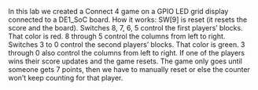 In this lab we created a Connect 4 game on a GPIO LED grid display connected to a DE1_SoC board.
How it works: SW[9] is reset (it resets the score and the board). Switches 8, 7, 6, 5 control the
first players’ blocks. That color is red. 8 through 5 control the columns from left to right.
Switches 3 to 0 control the second players’ blocks. That color is green. 3 through 0 also control
the columns from left to right. If one of the players wins their score updates and the game
resets. The game only goes until someone gets 7 points, then we have to manually reset or else
the counter won’t keep counting for that player.

